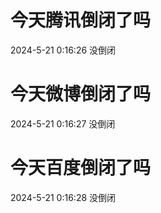 # 今天腾讯倒闭了吗

2024-5-21 0:16:26 没倒闭

# 今天微博倒闭了吗

2024-5-21 0:16:27 没倒闭

# 今天百度倒闭了吗

2024-5-21 0:16:28 没倒闭

